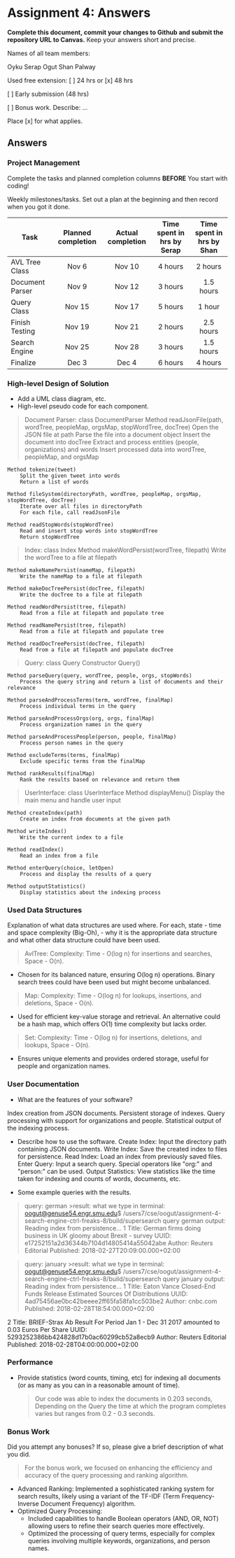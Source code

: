 # Assignment 4: Answers

**Complete this document, commit your changes to Github and submit the repository URL to Canvas.** Keep your answers short and precise.

Names of all team members:

Oyku Serap Ogut
Shan Palway

Used free extension: [ ] 24 hrs or [x] 48 hrs

[ ] Early submission (48 hrs)

[ ] Bonus work. Describe: ...

Place [x] for what applies.


## Answers

### Project Management

Complete the tasks and planned completion columns **BEFORE** You start with 
coding!


Weekly milestones/tasks. Set out a plan at the beginning and then record when you got it done.

| Task          | Planned completion | Actual completion | Time spent in hrs by Serap | Time spent in hrs by Shan     |
| -----------   | :-----------------:| :---------------: | :--------------------:     | :--------------------:        |
|AVL Tree Class | Nov 6              | Nov 10            | 4 hours                    | 2 hours                       |
|Document Parser| Nov 9              | Nov 12            | 3 hours                    | 1.5 hours                     |
|Query Class    | Nov 15             | Nov 17            | 5 hours                    | 1 hour                        | 
|Finish Testing | Nov 19             | Nov 21            | 2 hours                    | 2.5 hours                     |
|Search Engine  | Nov 25             | Nov 28            | 3 hours                    | 1.5 hours                     |
|Finalize       | Dec 3              | Dec 4             | 6 hours                    | 4 hours                       |


### High-level Design of Solution

- Add a UML class diagram, etc.
- High-level pseudo code for each component.

> Document Parser: 
class DocumentParser
    Method readJsonFile(path, wordTree, peopleMap, orgsMap, stopWordTree, docTree)
        Open the JSON file at path
        Parse the file into a document object
        Insert the document into docTree
        Extract and process entities (people, organizations) and words
        Insert processed data into wordTree, peopleMap, and orgsMap

    Method tokenize(tweet)
        Split the given tweet into words
        Return a list of words

    Method fileSystem(directoryPath, wordTree, peopleMap, orgsMap, stopWordTree, docTree)
        Iterate over all files in directoryPath
        For each file, call readJsonFile

    Method readStopWords(stopWordTree)
        Read and insert stop words into stopWordTree
        Return stopWordTree


>Index:
class Index
    Method makeWordPersist(wordTree, filepath)
        Write the wordTree to a file at filepath

    Method makeNamePersist(nameMap, filepath)
        Write the nameMap to a file at filepath

    Method makeDocTreePersist(docTree, filepath)
        Write the docTree to a file at filepath

    Method readWordPersist(tree, filepath)
        Read from a file at filepath and populate tree

    Method readNamePersist(tree, filepath)
        Read from a file at filepath and populate tree

    Method readDocTreePersist(docTree, filepath)
        Read from a file at filepath and populate docTree

>Query:
class Query
    Constructor Query()

    Method parseQuery(query, wordTree, people, orgs, stopWords)
        Process the query string and return a list of documents and their relevance

    Method parseAndProcessTerms(term, wordTree, finalMap)
        Process individual terms in the query

    Method parseAndProcessOrgs(org, orgs, finalMap)
        Process organization names in the query

    Method parseAndProcessPeople(person, people, finalMap)
        Process person names in the query

    Method excludeTerms(terms, finalMap)
        Exclude specific terms from the finalMap

    Method rankResults(finalMap)
        Rank the results based on relevance and return them

>UserInterface:
class UserInterface
    Method displayMenu()
        Display the main menu and handle user input

    Method createIndex(path)
        Create an index from documents at the given path

    Method writeIndex()
        Write the current index to a file

    Method readIndex()
        Read an index from a file

    Method enterQuery(choice, letOpen)
        Process and display the results of a query

    Method outputStatistics()
        Display statistics about the indexing process



### Used Data Structures
Explanation of what data structures are used where. For each, state
    - time and space complexity (Big-Oh),
    - why it is the appropriate data structure and what other data structure could have been used.
>AvlTree:
Complexity: Time - O(log n) for insertions and searches, Space - O(n).
- Chosen for its balanced nature, ensuring O(log n) operations. Binary search trees could have been used but might become unbalanced.
>Map:
Complexity: Time - O(log n) for lookups, insertions, and deletions, Space - O(n).
- Used for efficient key-value storage and retrieval. An alternative could be a hash map, which offers O(1) time complexity but lacks order.
>Set:
Complexity: Time - O(log n) for insertions, deletions, and lookups, Space - O(n).
- Ensures unique elements and provides ordered storage, useful for people and organization names.


### User Documentation
- What are the features of your software?

Index creation from JSON documents.
Persistent storage of indexes.
Query processing with support for organizations and people.
Statistical output of the indexing process.

- Describe how to use the software.
Create Index: Input the directory path containing JSON documents.
Write Index: Save the created index to files for persistence.
Read Index: Load an index from previously saved files.
Enter Query: Input a search query. Special operators like "org:" and "person:" can be used.
Output Statistics: View statistics like the time taken for indexing and counts of words, documents, etc.

- Some example queries with the results.

>query: german
    >result: 
what we type in terminal: oogut@genuse54.engr.smu.edu$ /users7/cse/oogut/assignment-4-search-engine-ctrl-freaks-8/build/supersearch query german
>output:
Reading index from persistence...
1
Title:  German firms doing business in UK gloomy about Brexit - survey
UUID: e17252151a2d36344b7104d14805414a55042abe
Author:  Reuters Editorial
Published: 2018-02-27T20:09:00.000+02:00

>query: january
    >result:
what we type in terminal: oogut@genuse54.engr.smu.edu$ /users7/cse/oogut/assignment-4-search-engine-ctrl-freaks-8/build/supersearch query january
>output:
Reading index from persistence...
1
Title:  Eaton Vance Closed-End Funds Release Estimated Sources Of Distributions
UUID: 4ad75456ae0bc42beeee2ff65fa58fa1cc503be2
Author:  cnbc.com
Published: 2018-02-28T18:54:00.000+02:00

2
Title:  BRIEF-Strax Ab Result For Period Jan 1 - Dec 31 2017 amounted to 0.03 Euros Per Share​
UUID: 5293252386bb424828d17b0ac60299cb52a8ecb9
Author:  Reuters Editorial
Published: 2018-02-28T04:00:00.000+02:00

### Performance
- Provide statistics (word counts, timing, etc) for indexing all documents (or as many as you can in a reasonable amount of time).

    >  Our code was able to index the documents in 0.203 seconds, Depending on the Query the time at which the program completes varies but
       ranges from 0.2 - 0.3 seconds.
       
### Bonus Work
Did you attempt any bonuses? If so, please give a brief description of what you did.

   > For the bonus work, we focused on enhancing the efficiency and accuracy of the query processing and ranking algorithm. 
   - Advanced Ranking: Implemented a sophisticated ranking system for search results, likely using a variant of the TF-IDF (Term Frequency-Inverse Document Frequency) algorithm.
   - Optimized Query Processing: 
        - Included capabilities to handle Boolean operators (AND, OR, NOT) allowing users to refine their search queries more effectively.
        - Optimized the processing of query terms, especially for complex queries involving multiple keywords, organizations, and person names.
